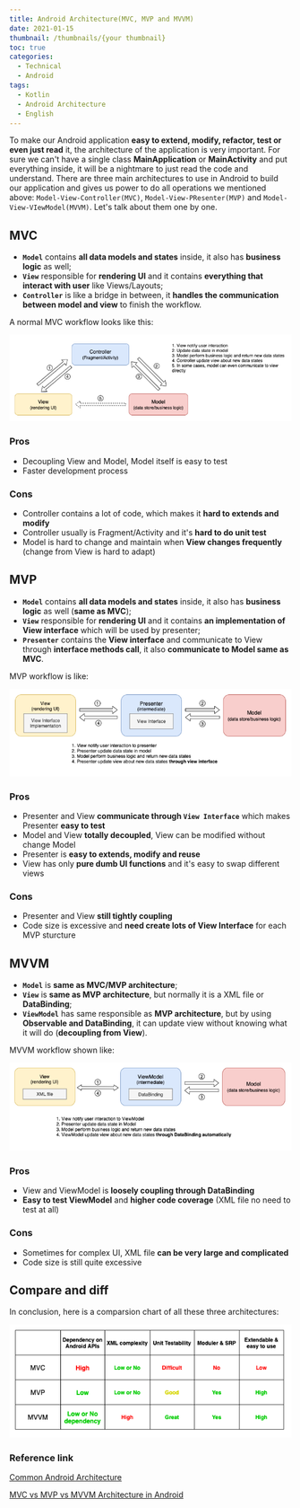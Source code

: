 ```yaml
---
title: Android Architecture(MVC, MVP and MVVM)
date: 2021-01-15
thumbnail: /thumbnails/{your thumbnail}
toc: true
categories:
  - Technical
  - Android
tags:
  - Kotlin
  - Android Architecture
  - English
---
```


To make our Android application **easy to extend, modify, refactor, test or even just read** it, the architecture of the application is very important. For sure we can't have a single class **MainApplication** or **MainActivity** and put everything inside, it will be a nightmare to just read the code and understand. There are three main architectures to use in Android to build our application and gives us power to do all operations we mentioned above: `Model-View-Controller(MVC)`, `Model-View-PResenter(MVP)` and `Model-View-VIewModel(MVVM)`. Let's talk about them one by one.

<!-- more -->

## MVC

- **`Model`** contains **all data models and states** inside, it also has **business logic** as well;
- **`View`** responsible for **rendering UI** and it contains **everything that interact with user** like Views/Layouts;
- **`Controller`** is like a bridge in between, it **handles the communication between model and view** to finish the workflow.

A normal MVC workflow looks like this:

<img src="https://raw.githubusercontent.com/Yunze-Li/BlogPictures/master/BlogPictures/pictures/MVC.png" style="zoom:110%;" />

 ### Pros

- Decoupling View and Model, Model itself is easy to test
- Faster development process

### Cons

- Controller contains a lot of code, which makes it **hard to extends and modify**
- Controller usually is Fragment/Activity and it's **hard to do unit test**
- Model is hard to change and maintain when **View changes frequently** (change from View is hard to adapt)



## MVP

- **`Model`** contains **all data models and states** inside, it also has **business logic** as well (**same as MVC**);
- **`View`** responsible for **rendering UI** and it contains **an implementation of View interface** which will be used by presenter;
- **`Presenter`** contains the **View interface** and communicate to View through **interface methods call**, it also **communicate to Model same as MVC**.

MVP workflow is like:

<img src="https://raw.githubusercontent.com/Yunze-Li/BlogPictures/master/BlogPictures/pictures/MVP.png" style="zoom:120%;" />

### Pros

- Presenter and View **communicate through `View Interface`** which makes Presenter **easy to test**
- Model and View **totally decoupled**, View can be modified without change Model 
- Presenter is **easy to extends, modify and reuse**
- View has only **pure dumb UI functions** and it's easy to swap different views

### Cons

- Presenter and View **still tightly coupling**
- Code size is excessive and **need create lots of View Interface** for each MVP sturcture 



## MVVM

- **`Model`** is **same as MVC/MVP architecture**;
- **`View`** is **same as MVP architecture**, but normally it is a XML file or **DataBinding**;
- **`ViewModel`** has same responsible as **MVP architecture**, but by using **Observable and DataBinding**, it can update view without knowing what it will do (**decoupling from View**).

MVVM workflow shown like:

<img src="https://raw.githubusercontent.com/Yunze-Li/BlogPictures/master/BlogPictures/pictures/MVVM.png" style="zoom:120%;" />

### Pros

- View and ViewModel is **loosely coupling through DataBinding**
- **Easy to test ViewModel** and **higher code coverage** (XML file no need to test at all)

### Cons

- Sometimes for complex UI, XML file **can be very large and complicated**
- Code size is still quite excessive



## Compare and diff

In conclusion, here is a comparsion chart of all these three architectures:

<img src="https://raw.githubusercontent.com/Yunze-Li/BlogPictures/master/BlogPictures/pictures/MVC%26MVP%26MVVM.png" style="zoom:120%;" />

### Reference link

[Common Android Architecture](https://anmolsehgal.medium.com/common-android-architectures-mvc-vs-mvp-vs-mvvm-afd8461e1fee)

[MVC vs MVP vs MVVM Architecture in Android](https://blog.mindorks.com/mvc-mvp-mvvm-architecture-in-android)

